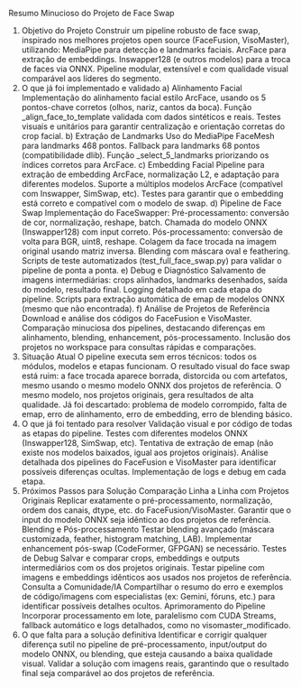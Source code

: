 Resumo Minucioso do Projeto de Face Swap
1. Objetivo do Projeto
Construir um pipeline robusto de face swap, inspirado nos melhores projetos open source (FaceFusion, VisoMaster), utilizando:
MediaPipe para detecção e landmarks faciais.
ArcFace para extração de embeddings.
Inswapper128 (e outros modelos) para a troca de faces via ONNX.
Pipeline modular, extensível e com qualidade visual comparável aos líderes do segmento.
2. O que já foi implementado e validado
a) Alinhamento Facial
Implementação do alinhamento facial estilo ArcFace, usando os 5 pontos-chave corretos (olhos, nariz, cantos da boca).
Função _align_face_to_template validada com dados sintéticos e reais.
Testes visuais e unitários para garantir centralização e orientação corretas do crop facial.
b) Extração de Landmarks
Uso do MediaPipe FaceMesh para landmarks 468 pontos.
Fallback para landmarks 68 pontos (compatibilidade dlib).
Função _select_5_landmarks priorizando os índices corretos para ArcFace.
c) Embedding Facial
Pipeline para extração de embedding ArcFace, normalização L2, e adaptação para diferentes modelos.
Suporte a múltiplos modelos ArcFace (compatível com Inswapper, SimSwap, etc).
Testes para garantir que o embedding está correto e compatível com o modelo de swap.
d) Pipeline de Face Swap
Implementação do FaceSwapper:
Pré-processamento: conversão de cor, normalização, reshape, batch.
Chamada do modelo ONNX (Inswapper128) com input correto.
Pós-processamento: conversão de volta para BGR, uint8, reshape.
Colagem da face trocada na imagem original usando matriz inversa.
Blending com máscara oval e feathering.
Scripts de teste automatizados (test_full_face_swap.py) para validar o pipeline de ponta a ponta.
e) Debug e Diagnóstico
Salvamento de imagens intermediárias: crops alinhados, landmarks desenhados, saída do modelo, resultado final.
Logging detalhado em cada etapa do pipeline.
Scripts para extração automática de emap de modelos ONNX (mesmo que não encontrada).
f) Análise de Projetos de Referência
Download e análise dos códigos do FaceFusion e VisoMaster.
Comparação minuciosa dos pipelines, destacando diferenças em alinhamento, blending, enhancement, pós-processamento.
Inclusão dos projetos no workspace para consultas rápidas e comparações.
3. Situação Atual
O pipeline executa sem erros técnicos: todos os módulos, modelos e etapas funcionam.
O resultado visual do face swap está ruim: a face trocada aparece borrada, distorcida ou com artefatos, mesmo usando o mesmo modelo ONNX dos projetos de referência.
O mesmo modelo, nos projetos originais, gera resultados de alta qualidade.
Já foi descartado: problema de modelo corrompido, falta de emap, erro de alinhamento, erro de embedding, erro de blending básico.
4. O que já foi tentado para resolver
Validação visual e por código de todas as etapas do pipeline.
Testes com diferentes modelos ONNX (Inswapper128, SimSwap, etc).
Tentativa de extração de emap (não existe nos modelos baixados, igual aos projetos originais).
Análise detalhada dos pipelines do FaceFusion e VisoMaster para identificar possíveis diferenças ocultas.
Implementação de logs e debug em cada etapa.
5. Próximos Passos para Solução
Comparação Linha a Linha com Projetos Originais
Replicar exatamente o pré-processamento, normalização, ordem dos canais, dtype, etc. do FaceFusion/VisoMaster.
Garantir que o input do modelo ONNX seja idêntico ao dos projetos de referência.
Blending e Pós-processamento
Testar blending avançado (máscara customizada, feather, histogram matching, LAB).
Implementar enhancement pós-swap (CodeFormer, GFPGAN) se necessário.
Testes de Debug
Salvar e comparar crops, embeddings e outputs intermediários com os dos projetos originais.
Testar pipeline com imagens e embeddings idênticos aos usados nos projetos de referência.
Consulta a Comunidade/IA
Compartilhar o resumo do erro e exemplos de código/imagens com especialistas (ex: Gemini, fóruns, etc.) para identificar possíveis detalhes ocultos.
Aprimoramento do Pipeline
Incorporar processamento em lote, paralelismo com CUDA Streams, fallback automático e logs detalhados, como no visomaster_modificado.
6. O que falta para a solução definitiva
Identificar e corrigir qualquer diferença sutil no pipeline de pré-processamento, input/output do modelo ONNX, ou blending, que esteja causando a baixa qualidade visual.
Validar a solução com imagens reais, garantindo que o resultado final seja comparável ao dos projetos de referência.
